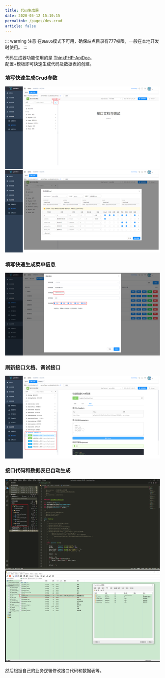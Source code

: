 ```yaml
---
title: 代码生成器
date: 2020-05-12 15:10:15
permalink: /pages/dev-crud
article: false
---
```


::: warning 注意
在`DEBUG`模式下可用，确保站点目录有777权限，一般在本地开发时使用。
:::

代码生成器功能使用的是 [ThinkPHP-ApiDoc](https://gitee.com/hg-code/thinkphp-apidoc)。  
配置+模板即可快速生成代码及数据表的创建。

### 填写快速生成Crud参数
![](/img/dev/fastcrud1.png)
![](/img/dev/fastcrud2.png)

### 填写快速生成菜单信息
![](/img/dev/fastcrud3.png)

### 刷新接口文档、调试接口
![](/img/dev/fastcrud4.png)

### 接口代码和数据表已自动生成
![](/img/dev/fastcrud5.png)
![](/img/dev/fastcrud6.png)

然后根据自己的业务逻辑修改接口代码和数据表等。
